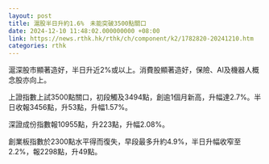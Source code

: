 ```yaml
---
layout: post
title: 滬股半日升約1.6%　未能突破3500點關口
date: 2024-12-10 11:48:02.000000000 +08:00
link: https://news.rthk.hk/rthk/ch/component/k2/1782820-20241210.htm
categories: rthk
---
```


滬深股市顯著造好，半日升近2%或以上。消費股顯著造好，保險、AI及機器人概念股亦向上。

上證指數上試3500點關口，初段觸及3494點，創逾1個月新高，升幅達2.7%。半日收報3456點，升53點，升幅1.57%。

深證成份指數報10955點，升223點，升幅2.08%。

創業板指數於2300點水平得而復失，早段最多升約4.9%，半日升幅收窄至2.2%，報2298點，升49點。
